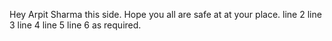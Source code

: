 Hey Arpit Sharma this side. Hope you all are safe at at your place.
line 2
line 3
line 4
line 5
line 6 as required.